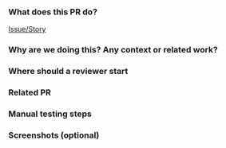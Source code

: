 ### What does this PR do?

[Issue/Story](LINK_TO_STORY)

### Why are we doing this? Any context or related work?

### Where should a reviewer start

### Related PR

### Manual testing steps

### Screenshots (optional)
